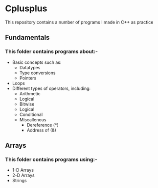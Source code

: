 # Cplusplus
This repository contains a number of programs I made in C++ as practice
## Fundamentals
### This folder contains programs about:- 
- Basic concepts such as:
  - Datatypes
  - Type conversions
  - Pointers
- Loops
- Different types of operators, including:
  - Arithmetic
  - Logical
  - Bitwise
  - Logical
  - Conditional
  - Miscallenous
    - Dereference (*)
    - Address of (&)
## Arrays
### This folder contains programs using:-
- 1-D Arrays
- 2-D Arrays
- Strings
